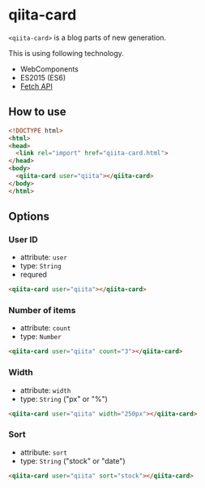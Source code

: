 # qiita-card

`<qiita-card>` is a blog parts of new generation.

This is using following technology.

- WebComponents
- ES2015 (ES6)
- [Fetch API](https://fetch.spec.whatwg.org/)

## How to use

```html
<!DOCTYPE html>
<html>
<head>
  <link rel="import" href="qiita-card.html">
</head>
<body>
  <qiita-card user="qiita"></qiita-card>
</body>
</html>
```

## Options

### User ID

- attribute: `user`
- type: `String`
- requred

```html
<qiita-card user="qiita"></qiita-card>
```

### Number of items

- attribute: `count`
- type: `Number`

```html
<qiita-card user="qiita" count="3"></qiita-card>
```

### Width

- attribute: `width`
- type: `String` ("px" or "%")

```html
<qiita-card user="qiita" width="250px"></qiita-card>
```

### Sort

- attribute: `sort`
- type: `String` ("stock" or "date")

```html
<qiita-card user="qiita" sort="stock"></qiita-card>
```
